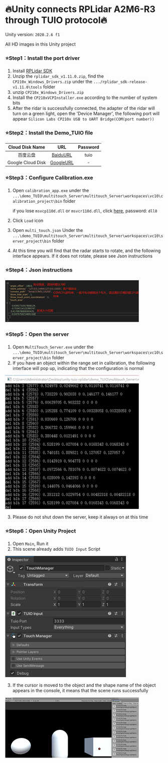 # 🔥Unity connects RPLidar A2M6-R3 through TUIO protocol🔥

Unity version: `2020.2.6 f1`

All HD images in this Unity project

### ⭐Step1：Install the port driver
1. Install [RPLidar SDK](https://download.slamtec.com/api/download/rplidar-sdk/1.11.0?lang=netural)
2. Unzip the `rplidar_sdk_v1.11.0.zip`, find the `CP210x_Windows_Drivers.zip` under the `.../rplidar_sdk-release-v1.11.0\tools` folder
3. unzip `CP210x_Windows_Drivers.zip`
4. Install the `CP210xVCPInstaller.exe` according to the number of system bits
5. After the ridar is successfully connected, the adapter of the ridar will turn on a green light, open the 'Device Manager', the following port will appear `Silicon Labs CP210x USB to UART Bridge(COM(port number))`

### ⭐Step2：Install the Demo_TUIO file

|Cloud Disk Name|URL|Password|
|:---:|:---:|:---:|
|百度云盘|[BaiduURL](https://pan.baidu.com/s/1HQlIvJQmCekOLij68EWW2Q)|tuio|
|Google Cloud Disk|[GoogleURL](https://drive.google.com/file/d/1g8julT8AvS8T78rENHXxvgM1pD7uEdcQ/view?usp=sharing)|-|

### ⭐Step3：Configure Calibration.exe
1. Open `calibration_app.exe` under the `...\demo_TUIO\multitouch_Server\multitouch_Server\workspaces\vc10\calibration_project\bin` folder

    if you lose `msvcp110d.dll` or `msvcr110d.dll`, click [here](https://pan.baidu.com/s/1prwVwWJjMHFaeA02CqSPBQ), password: `dll0`
    
2. Click `Load` icon  
3. Open `multi_touch.json` Under the `...\demo_TUIO\multitouch_Server\multitouch_Server\workspaces\vc10\server_project\bin` folder
4. At this time you will find that the radar starts to rotate, and the following interface appears. If it does not rotate, please see Json instructions

### ⭐Step4：Json instructions

![Json说明](https://github.com/JpHoooo/unity-tuio-rplidar/blob/master/Assets/imgs/LDImgs/JsonRM.png)

### ⭐Step5：Open the server
1. Open `MultiTouch_Server.exe` under the `...\demo_TUIO\multitouch_Server\multitouch_Server\workspaces\vc10\server_project\bin` folder 
2. If you have an object within the range set in calibration, the following interface will pop up, indicating that the configuration is normal   

![server](https://github.com/JpHoooo/unity-tuio-rplidar/blob/master/Assets/imgs/LDImgs/server.png)

3. Please do not shut down the server, keep it always on at this time

### ⭐Step6：Open Unity Project
1. Open `Main`, Run it
2. This scene already adds `TUIO Input` Script  

![TUIO Input](https://github.com/JpHoooo/unity-tuio-rplidar/blob/master/Assets/imgs/LDImgs/settings.png)

3. If the cursor is moved to the object and the shape name of the object appears in the console, it means that the scene runs successfully 

![Unity](https://github.com/JpHoooo/unity-tuio-rplidar/blob/master/Assets/imgs/LDImgs/Unity.png)
